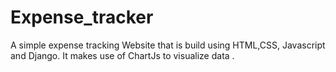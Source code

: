 # Expense_tracker
A simple expense tracking Website that is build using HTML,CSS, Javascript and Django. It makes use of ChartJs to visualize data .

